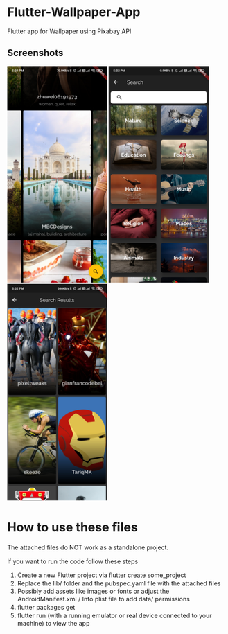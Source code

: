 # Flutter-Wallpaper-App
Flutter app for Wallpaper using Pixabay API

## Screenshots
<img src = "screenshots\Screenshot_2020-10-15-17-01-57-321_com.example.wallpaper.jpg" height="500em">
<img src = "screenshots\Screenshot_2020-10-15-17-02-00-441_com.example.wallpaper.jpg" height="500em">
<img src = "screenshots\Screenshot_2020-10-15-17-02-33-704_com.example.wallpaper.jpg" height="500em">



# How to use these ﬁles 
The attached ﬁles do NOT work as a standalone project. 

If you want to run the code follow these steps 
1) Create a new Flutter project via ﬂutter create some_project 
2) Replace the lib/ folder and the pubspec.yaml ﬁle with the attached ﬁles 
3) Possibly add assets like images or fonts or adjust the AndroidManifest.xml / Info.plist ﬁle to add data/ permissions 
4) ﬂutter packages get 
5) ﬂutter run (with a running emulator or real device connected to your machine) to view the app
